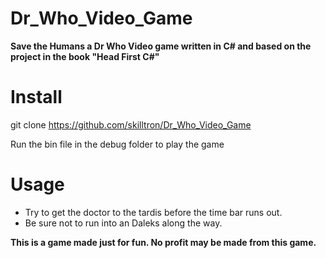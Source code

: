 # Dr_Who_Video_Game
**Save the Humans a Dr Who Video game written in C# and based on the project in the book "Head First C\#"**

# Install
git clone https://github.com/skilltron/Dr_Who_Video_Game

Run the bin file in the debug folder to play the game

# Usage
* Try to get the doctor to the tardis before the time bar runs out.
* Be sure not to run into an Daleks along the way.

**This is a game made just for fun. No profit may be made from this game.**
